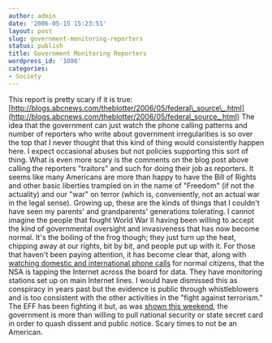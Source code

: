 ```yaml
---
author: admin
date: '2006-05-15 15:23:51'
layout: post
slug: government-monitoring-reporters
status: publish
title: Government Monitoring Reporters
wordpress_id: '1086'
categories:
- Society
---
```


This report is pretty scary if it is true:
[http://blogs.abcnews.com/theblotter/2006/05/federal\_source\_.html](http://blogs.abcnews.com/theblotter/2006/05/federal_source_.html)
The idea that the government can just watch the phone calling patterns
and number of reporters who write about government irregularities is so
over the top that I never thought that this kind of thing would
consistently happen here. I expect occasional abuses but not policies
supporting this sort of thing. What is even more scary is the comments
on the blog post above calling the reporters "traitors" and such for
doing their job as reporters. It seems like many Americans are more than
happy to have the Bill of Rights and other basic liberties trampled on
in the name of "Freedom" (if not the actuality) and our "war" on terror
(which is, conveniently, not an actual war in the legal sense). Growing
up, these are the kinds of things that I couldn't have seen my parents'
and grandparents' generations tolerating. I cannot imagine the people
that fought World War II having been willing to accept the kind of
governmental oversight and invasiveness that has now become normal. It's
the boiling of the frog though; they just turn up the heat, chipping
away at our rights, bit by bit, and people put up with it. For those
that haven't been paying attention, it has become clear that, along with
[watching domestic and international phone
calls](http://www.usatoday.com/news/washington/2006-05-10-nsa_x.htm) for
normal citizens, that the NSA is tapping the Internet across the board
for data. They have monitoring stations set up on main Internet lines. I
would have dismissed this as conspiracy in years past but the evidence
is public through whistleblowers and is too consistent with the other
activities in the "fight against terrorism." The EFF has been fighting
it but, as was [shown this
weekend](http://www.eff.org/deeplinks/archives/004659.php), the
government is more than willing to pull national security or state
secret card in order to quash dissent and public notice. Scary times to
not be an American.
